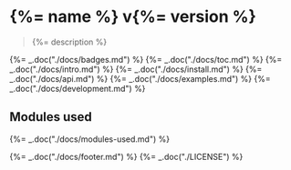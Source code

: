 # {%= name %} v{%= version %}

> {%= description %}

{%= _.doc("./docs/badges.md") %}
{%= _.doc("./docs/toc.md") %}
{%= _.doc("./docs/intro.md") %}
{%= _.doc("./docs/install.md") %}
{%= _.doc("./docs/api.md") %}
{%= _.doc("./docs/examples.md") %}
{%= _.doc("./docs/development.md") %}

## Modules used
{%= _.doc("./docs/modules-used.md") %}

{%= _.doc("./docs/footer.md") %}
{%= _.doc("./LICENSE") %}

